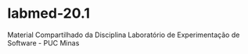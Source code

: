# labmed-20.1
Material Compartilhado da Disciplina Laboratório de Experimentação de Software - PUC Minas
